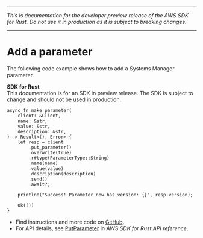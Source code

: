 --------

 *This is documentation for the developer preview release of the AWS SDK for Rust\. Do not use it in production as it is subject to breaking changes\.* 

--------

# Add a parameter<a name="ssm_PutParameter_rust_topic"></a>

The following code example shows how to add a Systems Manager parameter\.

**SDK for Rust**  
This documentation is for an SDK in preview release\. The SDK is subject to change and should not be used in production\.
  

```
async fn make_parameter(
    client: &Client,
    name: &str,
    value: &str,
    description: &str,
) -> Result<(), Error> {
    let resp = client
        .put_parameter()
        .overwrite(true)
        .r#type(ParameterType::String)
        .name(name)
        .value(value)
        .description(description)
        .send()
        .await?;

    println!("Success! Parameter now has version: {}", resp.version);

    Ok(())
}
```
+  Find instructions and more code on [GitHub](https://github.com/awsdocs/aws-doc-sdk-examples/tree/main/.rust_alpha/ssm#code-examples)\. 
+  For API details, see [PutParameter](https://awslabs.github.io/aws-sdk-rust/) in *AWS SDK for Rust API reference*\. 